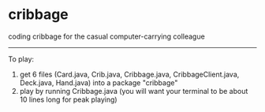 # cribbage
coding cribbage for the casual computer-carrying colleague

----
To play:
1. get 6 files (Card.java, Crib.java, Cribbage.java, CribbageClient.java, Deck.java, Hand.java) into a package "cribbage"
2. play by running Cribbage.java
(you will want your terminal to be about 10 lines long for peak playing)
